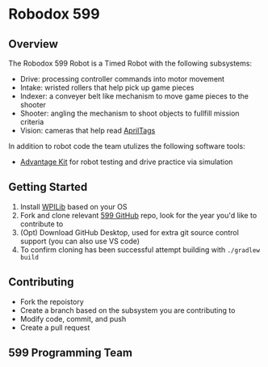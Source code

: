 # Robodox 599 

## Overview
The Robodox 599 Robot is a Timed Robot with the following subsystems: 
- Drive: processing controller commands into motor movement
- Intake: wristed rollers that help pick up game pieces
- Indexer: a conveyer belt like mechanism to move game pieces to the shooter
- Shooter: angling the mechanism to shoot objects to fullfill mission criteria
- Vision: cameras that help read [AprilTags](https://april.eecs.umich.edu/software/apriltag) 

In addition to robot code the team utulizes the following software tools: 
- [Advantage Kit](https://docs.advantagekit.org/) for robot testing and drive practice via simulation

## Getting Started
1. Install [WPILib](https://wpilib.org/) based on your OS
2. Fork and clone relevant [599 GitHub](https://github.com/Robodox-599) repo, look for the year you'd like to contribute to
3. (Opt) Download GitHub Desktop, used for extra git source control support (you can also use VS code)
4. To confirm cloning has been successful attempt building with ```./gradlew build```

## Contributing
- Fork the repoistory
- Create a branch based on the subsystem you are contributing to
- Modify code, commit, and push
- Create a pull request

## 599 Programming Team
<!-- Add your name below this comment -->
